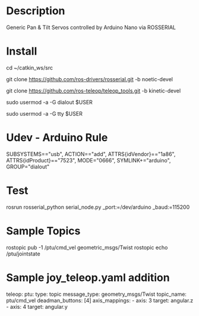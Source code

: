 # Description
Generic Pan &amp; Tilt Servos controlled by Arduino Nano via ROSSERIAL

# Install
cd ~/catkin_ws/src

git clone https://github.com/ros-drivers/rosserial.git -b noetic-devel

git clone https://github.com/ros-teleop/teleop_tools.git -b kinetic-devel

sudo usermod -a -G dialout $USER

sudo usermod -a -G tty $USER

# Udev - Arduino Rule
SUBSYSTEMS=="usb", ACTION=="add", ATTRS{idVendor}=="1a86", ATTRS{idProduct}=="7523", MODE="0666", SYMLINK+="arduino", GROUP="dialout"

# Test
rosrun rosserial_python serial_node.py _port:=/dev/arduino _baud:=115200

# Sample Topics
rostopic pub -1 /ptu/cmd_vel geometric_msgs/Twist
rostopic echo /ptu/jointstate

# Sample joy_teleop.yaml addition

teleop:
  ptu:
    type: topic
    message_type: geometry_msgs/Twist
    topic_name: ptu/cmd_vel
    deadman_buttons: [4]
    axis_mappings:
      -
        axis: 3
        target: angular.z
      -
        axis: 4
        target: angular.y
